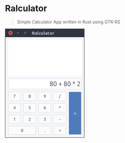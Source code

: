 # Ralculator
> Simple Calculator App written in Rust using GTK-RS

![screenshot of the application](doc/img/screenshot.png)
